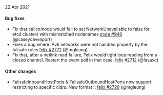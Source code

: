 22 Apr 2021

#### Bug fixes
 - Fix that calico/node would fail to set NetworkUnavailable to false for etcd clusters with mismatched nodenames [node #948](https://github.com/projectcalico/node/pull/948) (@caseydavenport)
 - Fixes a bug where IPv6 networks were not handled properly by the failsafe rules [felix #2772](https://github.com/projectcalico/felix/pull/2772) (@mgleung)
 - Fix that, after a netlink read failure, Felix would tight loop reading from a closed channel.  Restart the event poll in that case. [felix #2712](https://github.com/projectcalico/felix/pull/2712) (@fasaxc)

#### Other changes

 - FailsafeInboundHostPorts & FailsafeOutboundHostPorts now support restricting to specific cidrs. New format <protocol>:<net>:<port> [felix #2720](https://github.com/projectcalico/felix/pull/2720) (@mgleung)
